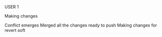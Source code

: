USER 1 

Making changes 

Conflict emerges 
Merged all the changes ready to push
Making changes for revert soft 